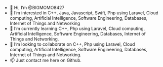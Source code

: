 - 👋 Hi, I’m @BIGMOMO8427
- 👀 I’m interested in C++, Java, Javascript, Swift, Php using Laravel, Cloud computing, Artificial Intelligence, Software Engineering, Databases, Internet of Things and Networking
- 🌱 I’m currently learning C++, Php using Laravel, Cloud computing, Artificial Intelligence, Software Engineering, Databases, Internet of Things and Networking.
- 💞️ I’m looking to collaborate on C++, Php using Laravel, Cloud computing, Artificial Intelligence, Software Engineering, Databases, Internet of Things and Networking.
- 📫 Just contact me here on Github.

<!---
BIGMOMO8427/BIGMOMO8427 is a ✨ special ✨ repository because its `README.md` (this file) appears on your GitHub profile.
You can click the Preview link to take a look at your changes.
--->
